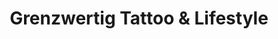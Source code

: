 ---
title: "Grenzwertig Tattoo & Lifestyle"
url: /potsdam/grenzwertig-tattoo-und-lifestyle/
shop: Tattoo
---